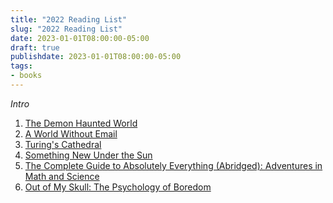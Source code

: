 ```yaml
---
title: "2022 Reading List"
slug: "2022 Reading List"
date: 2023-01-01T08:00:00-05:00
draft: true
publishdate: 2023-01-01T08:00:00-05:00
tags:
- books
---
```


*Intro*

1. [The Demon Haunted World][1]
2. [A World Without Email][2]
3. [Turing's Cathedral][3]
4. [Something New Under the Sun][4]
5. [The Complete Guide to Absolutely Everything (Abridged): Adventures in Math and Science][5]
6. [Out of My Skull: The Psychology of Boredom][6]


[1]: https://bookshop.org/a/11073/9780345409461
[2]: https://bookshop.org/a/11073/9780525536550
[3]: https://bookshop.org/a/11073/9781400075997
[4]: https://bookshop.org/a/11073/9781984826305
[5]: https://bookshop.org/a/11073/9780393881578
[6]: https://bookshop.org/a/11073/9780674984677
